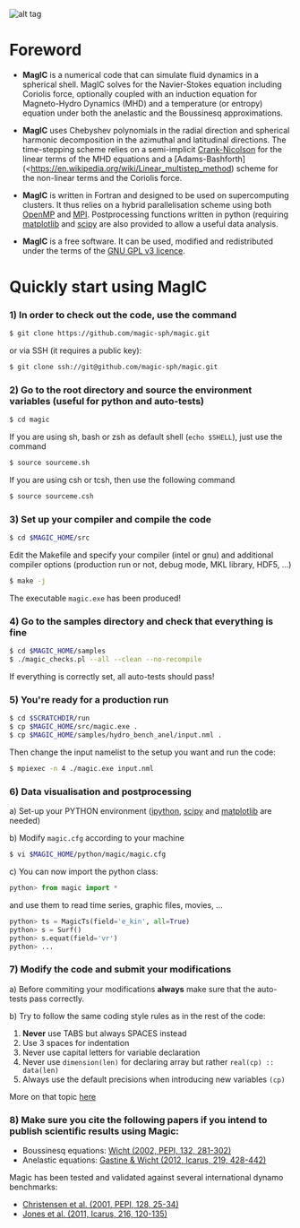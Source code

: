 ![alt tag](https://raw.github.com/magic-sph/magic/master/doc/sphinx/.themes/magic/static/logo.png)

# Foreword

* **MagIC** is a numerical code that can simulate fluid dynamics in a spherical shell. MagIC solves for the Navier-Stokes equation including Coriolis force, optionally coupled with an induction equation for Magneto-Hydro Dynamics (MHD) and a temperature (or entropy) equation under both the anelastic and the Boussinesq approximations.  

* **MagIC** uses Chebyshev polynomials in the radial direction and spherical harmonic decomposition in the azimuthal and latitudinal directions. The time-stepping scheme relies on a semi-implicit [Crank-Nicolson]( https://en.wikipedia.org/wiki/Crank–Nicolson_method) for the linear terms of the MHD equations and a [Adams-Bashforth](<https://en.wikipedia.org/wiki/Linear_multistep_method) scheme for the non-linear terms and the Coriolis force.  

* **MagIC** is written in Fortran and designed to be used on supercomputing clusters.  It thus relies on a hybrid parallelisation scheme using both [OpenMP](http://openmp.org/wp/) and [MPI](http://www.open-mpi.org/). Postprocessing functions written in python (requiring [matplotlib](http://matplotlib.org/) and [scipy](http://www.scipy.org/) are also provided to allow a useful data analysis.  

* **MagIC** is a free software. It can be used, modified and redistributed under the terms of the [GNU GPL v3 licence](http://www.gnu.org/licenses/gpl-3.0.en.html).


# Quickly start using MagIC

### 1) In order to check out the code, use the command

```sh
$ git clone https://github.com/magic-sph/magic.git
```
or via SSH (it requires a public key):

```sh
$ git clone ssh://git@github.com/magic-sph/magic.git
```

### 2) Go to the root directory and source the environment variables (useful for python and auto-tests)

```sh
$ cd magic
```

If you are using sh, bash or zsh as default shell (`echo $SHELL`), just use the command

```sh
$ source sourceme.sh
```

If you are using csh or tcsh, then use the following command

```sh
$ source sourceme.csh
```

### 3) Set up your compiler and compile the code

```sh
$ cd $MAGIC_HOME/src
```

Edit the Makefile and specify your compiler (intel or gnu) and additional 
compiler options (production run or not, debug mode, MKL library, HDF5, ...)

```sh
$ make -j
```
The executable `magic.exe` has been produced!

### 4) Go to the samples directory and check that everything is fine

```sh
$ cd $MAGIC_HOME/samples
$ ./magic_checks.pl --all --clean --no-recompile
```

If everything is correctly set, all auto-tests should pass!

### 5) You're ready for a production run

```sh
$ cd $SCRATCHDIR/run
$ cp $MAGIC_HOME/src/magic.exe .
$ cp $MAGIC_HOME/samples/hydro_bench_anel/input.nml .
```
    
Then change the input namelist to the setup you want and run the code:

```sh
$ mpiexec -n 4 ./magic.exe input.nml
```

### 6) Data visualisation and postprocessing

a) Set-up your PYTHON environment ([ipython](http://ipython.org/), [scipy](http://www.scipy.org/) and [matplotlib](http://matplotlib.org/) are needed)

b) Modify `magic.cfg` according to your machine

```sh
$ vi $MAGIC_HOME/python/magic/magic.cfg
```

c) You can now import the python class:

```python
python> from magic import *
```

and use them to read time series, graphic files, movies, ...

```python
python> ts = MagicTs(field='e_kin', all=True)
python> s = Surf()
python> s.equat(field='vr')
python> ...
```

### 7) Modify the code and submit your modifications

a) Before commiting your modifications **always** make sure that the auto-tests
pass correctly.

b) Try to follow the same coding style rules as in the rest of the code:

1. **Never** use TABS but always SPACES instead
2. Use 3 spaces for indentation
3. Never use capital letters for variable declaration
4. Never use `dimension(len)` for declaring array but rather `real(cp) :: data(len)`
5. Always use the default precisions when introducing new variables `(cp)`


More on that topic [here](http://www.fortran90.org/src/best-practices.html)

### 8) Make sure you cite the following papers if you intend to publish scientific results using Magic:

* Boussinesq equations: [Wicht (2002, PEPI, 132, 281-302)](http://dx.doi.org/10.1016/S0031-9201(02)00078-X)
* Anelastic equations: [Gastine & Wicht (2012, Icarus, 219, 428-442)](http://dx.doi.org/10.1016/j.icarus.2012.03.018)

Magic has been tested and validated against several international dynamo benchmarks:
* [Christensen et al. (2001, PEPI, 128, 25-34)](http://dx.doi.org/10.1016/S0031-9201(01)00275-8)
* [Jones et al. (2011, Icarus, 216, 120-135)](http://dx.doi.org/10.1016/j.icarus.2011.08.014)
